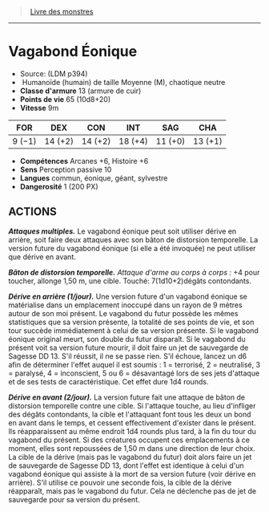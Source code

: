 ﻿> [Livre des monstres](tome_of_beasts.md)

---

# Vagabond Éonique

- Source: (LDM p394)
-  Humanoïde (humain) de taille Moyenne (M), chaotique neutre
- **Classe d'armure** 13 (armure de cuir)
- **Points de vie** 65 (10d8+20)
- **Vitesse** 9m

|FOR|DEX|CON|INT|SAG|CHA|
|---|---|---|---|---|---|
|9 (−1)|14 (+2)|14 (+2)|18 (+4)|11 (+0)|13 (+1)|

- **Compétences** Arcanes +6, Histoire +6
- **Sens** Perception passive 10
- **Langues** commun, éonique, géant, sylvestre
- **Dangerosité** 1 (200 PX)

## ACTIONS

**_Attaques multiples._** Le vagabond éonique peut soit utiliser dérive en arrière, soit faire deux attaques avec son bâton de distorsion temporelle. La version future du vagabond éonique (si elle a été invoquée) ne peut utiliser que dérive en avant.

**_Bâton de distorsion temporelle._** _Attaque d'arme au corps à corps :_ +4 pour toucher, allonge 1,50 m, une cible. Touché: 7(1d10+2)dégâts contondants.

**_Dérive en arrière (1/jour)._** Une version future d'un vagabond éonique se matérialise dans un emplacement inoccupé dans un rayon de 9 mètres autour de son moi présent. Le vagabond du futur possède les mêmes statistiques que sa version présente, la totalité de ses points de vie, et son tour succède immédiatement à celui de sa version présente. Si le vagabond éonique original meurt, son double du futur disparaît. Si le vagabond du présent voit sa version future mourir, il doit faire un jet de sauvegarde de Sagesse DD 13. S'il réussit, il ne se passe rien. S'il échoue, lancez un d6 afin de déterminer l'effet auquel il est soumis : 1 = terrorisé, 2 = neutralisé, 3 = paralysé, 4 = inconscient, 5 ou 6 = désavantagé lors de ses jets d'attaque et de ses tests de caractéristique. Cet effet dure 1d4 rounds.

**_Dérive en avant (2/jour)._** La version future fait une attaque de bâton de distorsion temporelle contre une cible. Si l'attaque touche, au lieu d'infliger des dégâts contondants, la cible et l'attaquant font tous les deux un bond en avant dans le temps, et cessent effectivement d'exister dans le présent. Ils réapparaissent au même endroit 1d4 rounds plus tard, à la fin du tour du vagabond du présent. Si des créatures occupent ces emplacements à ce moment, elles sont repoussées de 1,50 m dans une direction de leur choix. La cible de la dérive (mais pas le vagabond du futur) doit alors faire un jet de sauvegarde de Sagesse DD 13, dont l'effet est identique à celui d'un vagabond éonique qui assiste à la mort de sa version future (voir dérive en arrière). S'il utilise ce pouvoir une seconde fois, la cible de la dérive réapparaît, mais pas le vagabond du futur. Cela ne déclenche pas de jet de sauvegarde pour sa version du présent.


